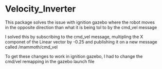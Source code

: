 # Velocity_Inverter
This package solves the issue with ignition gazebo where the robot moves in the opposite 
direction than what it is being tol to by the cmd_vel message

I solved this by subscribing to the cmd_vel message, multipling the X componet of the Linear vector by -0.25
and publishing it on a new message called /mammoth/cmd_vel

To get these changes to work in ignition gazebo, I had to change the cmd/vel remapping in the gazebo launch file 
